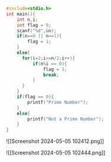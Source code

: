 ```c
#include<stdio.h>
int main(){
    int n,i;
    int flag = 0;
    scanf("%d",&n);
    if(n==0 || n==1){
        flag = 1;
    }
    else{
      for(i=2;i<=n/2;i++){
          if(n%i == 0){
              flag = 1;
              break;
          }
      }
    }
    if(flag == 0){
        printf("Prime Number");
    }
    else{
        printf("Not a Prime Number");
    }
}
```

![[Screenshot 2024-05-05 102412.png]]

![[Screenshot 2024-05-05 102444.png]]